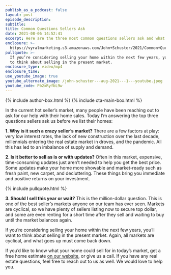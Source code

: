 ```yaml
---
publish_as_a_podcast: false
layout: post
episode_description:
subtitle:
title: Common Questions Sellers Ask
date: 2021-08-06 14:52:41
excerpt: Here are the three most common questions sellers ask and what we tell them.
enclosure: >-
  https://vyralmarketing.s3.amazonaws.com/John+Schuster/2021/Common+Questions+Sellers+Ask.mp4
pullquote: >-
  If you’re considering selling your home within the next few years, you’ll want
  to think about selling in the present market.
enclosure_type: video/mp4
enclosure_time:
use_youtube_image: true
youtube_alternate_image: /john-schuster---aug-2021---1---youtube.jpeg
youtube_code: Pb2xRyfbL9w
---
```


{% include author-box.html %}
{% include cta-main-box.html %}

In the current hot seller’s market, many people have been reaching out to ask for our help with their home sales. Today I’m answering the top three questions sellers ask us before we list their homes:

**1\. Why is it such a crazy seller’s market?** There are a few factors at play: very low interest rates, the lack of new construction over the last decade, millennials entering the real estate market in droves, and the pandemic. All this has led to an imbalance of supply and demand.&nbsp;

**2\. Is it better to sell as is or with updates?** Often in this market, expensive, time-consuming updates just aren’t needed to help you get the best price. Some updates make your home more showable and market-ready such as fresh paint, new carpet, and decluttering. These things bring you immediate and positive returns on your investment.&nbsp;

{% include pullquote.html %}

**3\. Should I sell this year or wait?** This is the million-dollar question. This is one of the best seller’s markets anyone on our team has ever seen. Markets are cyclical, so we have plenty of sellers listing now to secure top dollar, and some are even renting for a short time after they sell and waiting to buy until the market balances again.&nbsp;

If you’re considering selling your home within the next few years, you’ll want to think about selling in the present market. Again, all markets are cyclical, and what goes up must come back down.

If you’d like to know what your home could sell for in today’s market, get a free home estimate <u><a target="_blank" rel="noopener" href="https://johnschustergroup.com/">on our website</a></u>, or give us a call. If you have any real estate questions, feel free to reach out to us as well. We would love to help you.
